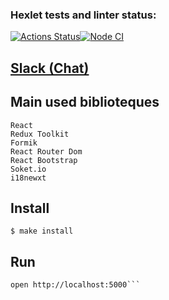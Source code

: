 ### Hexlet tests and linter status:
[![Actions Status](https://github.com/DrannikovVladimir/frontend-project-lvl4/workflows/hexlet-check/badge.svg)](https://github.com/DrannikovVladimir/frontend-project-lvl4/actions)[![Node CI](https://github.com/DrannikovVladimir/frontend-project-lvl4/actions/workflows/nodejs.yml/badge.svg)](https://github.com/DrannikovVladimir/frontend-project-lvl4/actions/workflows/nodejs.yml)
   
## [Slack (Chat)](https://stark-savannah-34514.herokuapp.com/)   

## Main used biblioteques   
`React`   
`Redux Toolkit`   
`Formik`   
`React Router Dom`   
`React Bootstrap`   
`Soket.io`   
`i18newxt`   

## Install   
`$ make install`   
   

## Run   
```$ make start  
open http://localhost:5000```
